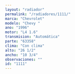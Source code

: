 ```yaml
---
layout: "radiador"
permalink: "/radiadores/1111/"
marca: "Chevrolet"
modelo: "Chevy "
ano: "1996"
motor: "L4 1.6"
transmision: "Automática"
parte: "63358"
clima: "Con clima"
alto: "26 1/2"
ancho: "10 3/4"
observaciones: ""
id: "1111"
---
```


